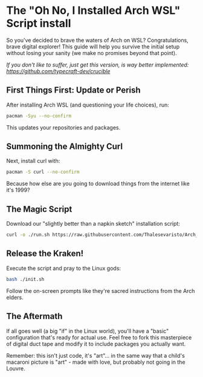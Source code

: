 # The "Oh No, I Installed Arch WSL" Script install

So you've decided to brave the waters of Arch on WSL? Congratulations, brave digital explorer! This guide will help you survive the initial setup without losing your sanity (we make no promises beyond that point).

*If you don't like to suffer, just get this version, is way better implemented: https://github.com/typecraft-dev/crucible*

## First Things First: Update or Perish

After installing Arch WSL (and questioning your life choices), run:

```bash
pacman -Syu --no-confirm
```

This updates your repositories and packages.

## Summoning the Almighty Curl

Next, install curl with:

```bash
pacman -S curl --no-confirm
```

Because how else are you going to download things from the internet like it's 1999?

## The Magic Script

Download our "slightly better than a napkin sketch" installation script:

```bash
curl -o ./run.sh https://raw.githubusercontent.com/Thalesevaristo/Arch_config/refs/heads/main/Init.sh
```

## Release the Kraken!

Execute the script and pray to the Linux gods:

```bash
bash ./init.sh
```

Follow the on-screen prompts like they're sacred instructions from the Arch elders.

## The Aftermath

If all goes well (a big "if" in the Linux world), you'll have a "basic" configuration that's ready for actual use. Feel free to fork this masterpiece of digital duct tape and modify it to include packages you actually want.

Remember: this isn't just code, it's "art"... in the same way that a child's macaroni picture is "art" - made with love, but probably not going in the Louvre.
